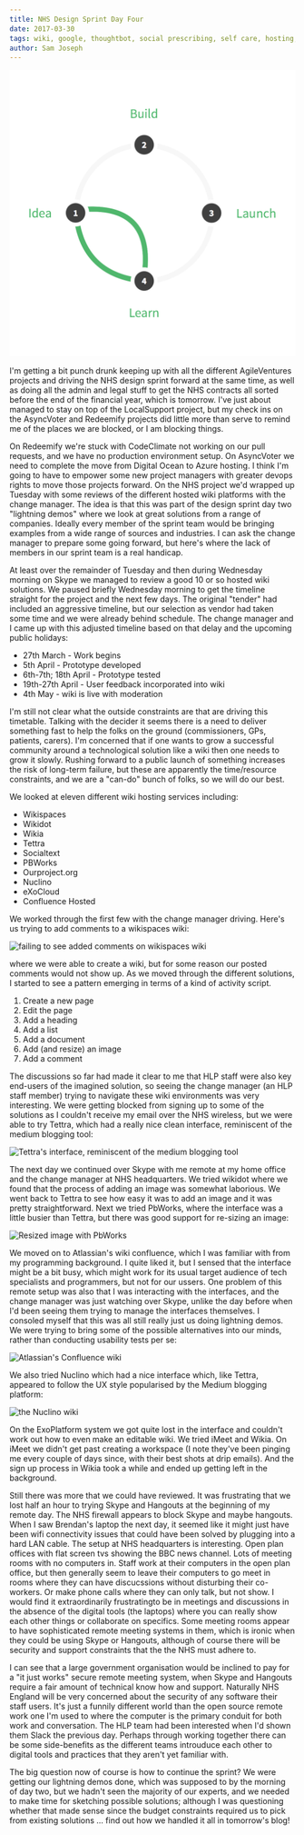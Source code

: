 ```yaml
---
title: NHS Design Sprint Day Four
date: 2017-03-30
tags: wiki, google, thoughtbot, social prescribing, self care, hosting, code climate, lightning demos
author: Sam Joseph
---
```


![design sprint](/images/design_sprint.png)

I'm getting a bit punch drunk keeping up with all the different AgileVentures projects and driving the NHS design sprint forward at the same time, as well as doing all the admin and legal stuff to get the NHS contracts all sorted before the end of the financial year, which is tomorrow.  I've just about managed to stay on top of the LocalSupport project, but my check ins on the AsyncVoter and Redeemify projects did little more than serve to remind me of the places we are blocked, or I am blocking things.

On Redeemify we're stuck with CodeClimate not working on our pull requests, and we have no production environment setup.  On AsyncVoter we need to complete the move from Digital Ocean to Azure hosting.  I think I'm going to have to empower some new project managers with greater devops rights to move those projects forward.  On the NHS project we'd wrapped up Tuesday with some reviews of the different hosted wiki platforms with the change manager.  The idea is that this was part of the design sprint day two "lightning demos" where we look at great solutions from a range of companies.  Ideally every member of the sprint team would be bringing examples from a wide range of sources and industries.  I can ask the change manager to prepare some going forward, but here's where the lack of members in our sprint team is a real handicap.

At least over the remainder of Tuesday and then during Wednesday morning on Skype we managed to review a good 10 or so hosted wiki solutions.  We paused briefly Wednesday morning to get the timeline straight for the project and the next few days.  The original "tender" had included an aggressive timeline, but our selection as vendor had taken some time and we were already behind schedule.  The change manager and I came up with this adjusted timeline based on that delay and the upcoming public holidays:

* 27th March - Work begins
* 5th April - Prototype developed
* 6th-7th; 18th April - Prototype tested
* 19th-27th April - User feedback incorporated into wiki
* 4th May - wiki is live with moderation

I'm still not clear what the outside constraints are that are driving this timetable.  Talking with the decider it seems there is a need to deliver something fast to help the folks on the ground (commissioners, GPs, patients, carers).  I'm concerned that if one wants to grow a successful community around a technological solution like a wiki then one needs to grow it slowly.  Rushing forward to a public launch of something increases the risk of long-term failure, but these are apparently the time/resource constraints, and we are a "can-do" bunch of folks, so we will do our best.

We looked at eleven different wiki hosting services including:

* Wikispaces
* Wikidot
* Wikia
* Tettra
* Socialtext
* PBWorks
* Ourproject.org
* Nuclino
* eXoCloud
* Confluence Hosted

We worked through the first few with the change manager driving.  Here's us trying to add comments to a wikispaces wiki:

![failing to see added comments on wikispaces wiki](https://dl.dropbox.com/s/hn9zulbam61b4pp/Screenshot%202017-03-30%2010.19.20.png?dl=1)

where we were able to create a wiki, but for some reason our posted comments would not show up.   As we moved through the different solutions, I started to see a pattern emerging in terms of a kind of activity script.

1. Create a new page
2. Edit the page
3. Add a heading
4. Add a list
5. Add a document
6. Add (and resize) an image
7. Add a comment

The discussions so far had made it clear to me that HLP staff were also key end-users of the imagined solution, so seeing the change manager (an HLP staff member) trying to navigate these wiki environments was very interesting.  We were getting blocked from signing up to some of the solutions as I couldn't receive my email over the NHS wireless, but we were able to try Tettra, which had a really nice clean interface, reminiscent of the medium blogging tool:

![Tettra's interface, reminiscent of the medium blogging tool](https://www.dropbox.com/s/88nk1nwpyvdc4lm/Screenshot%202017-03-30%2010.23.22.png?dl=1)

The next day we continued over Skype with me remote at my home office and the change manager at NHS headquarters.  We tried wikidot where we found that the process of adding an image was somewhat laborious.  We went back to Tettra to see how easy it was to add an image and it was pretty straightforward.  Next we tried PbWorks, where the interface was a little busier than Tettra, but there was good support for re-sizing an image:

![Resized image with PbWorks](https://www.dropbox.com/s/74xnvyany1dzhxm/Screenshot%202017-03-31%2009.22.30.png?dl=1)

We moved on to Atlassian's wiki confluence, which I was familiar with from my programming background.  I quite liked it, but I sensed that the interface might be a bit busy, which might work for its usual target audience of tech specialists and programmers, but not for our ussers.  One problem of this remote setup was also that I was interacting with the interfaces, and the change manager was just watching over Skype, unlike the day before when I'd been seeing them trying to manage the interfaces themselves.  I consoled myself that this was all still really just us doing lightning demos.  We were trying to bring some of the possible alternatives into our minds, rather than conducting usability tests per se:

![Atlassian's Confluence wiki](https://www.dropbox.com/s/pbauj6vdnw45jy9/Screenshot%202017-03-31%2009.19.54.png?dl=1)

We also tried Nuclino which had a nice interface which, like Tettra, appeared to follow the UX style popularised by the Medium blogging platform:

![the Nuclino wiki](https://www.dropbox.com/s/9wzt2ogq6xdqlpl/Screenshot%202017-03-31%2009.19.14.png?dl=1)

On the ExoPlatform system we got quite lost in the interface and couldn't work out how to even make an editable wiki.  We tried iMeet and Wikia.  On iMeet we didn't get past creating a workspace (I note they've been pinging me every couple of days since, with their best shots at drip emails).  And the sign up process in Wikia took a while and ended up getting left in the background. 

Still there was more that we could have reviewed.  It was frustrating that we lost half an hour to trying Skype and Hangouts at the beginning of my remote day.  The NHS firewall appears to block Skype and maybe hangouts.  When I saw Brendan's laptop the next day, it seemed like it might just have been wifi connectivity issues that could have been solved by plugging into a hard LAN cable.  The setup at NHS headquarters is interesting.  Open plan offices with flat screen tvs showing the BBC news channel.  Lots of meeting rooms with no computers in.  Staff work at their computers in the open plan office, but then generally seem to leave their computers to go meet in rooms where they can have discucssions without disturbing their co-workers.  Or make phone calls where they can only talk, but not show.  I would find it extraordinarily frustratingto be in meetings and discussions in the absence of the digital tools (the laptops) where you can really show each other things or collaborate on specifics.  Some meeting rooms appear to have sophisticated remote meeting systems in them, which is ironic when they could be using Skype or Hangouts, although of course there will be security and support constraints that the the NHS must adhere to.

I can see that a large government organisation would be inclined to pay for a "it just works" secure remote meeting system, when Skype and Hangouts require a fair amount of technical know how and support.  Naturally NHS England will be very concerned about the security of any software their staff users.  It's just a funnily different world than the open source remote work one I'm used to where the computer is the primary conduit for both work and conversation.  The HLP team had been interested when I'd shown them Slack the previous day.  Perhaps through working together there can be some side-benefits as the different teams introuduce each other to digital tools and practices that they aren't yet familiar with.

The big question now of course is how to continue the sprint?  We were getting our lightning demos done, which was supposed to by the morning of day two, but we hadn't seen the majority of our experts, and we needed to make time for sketching possible solutions; although I was questioning whether that made sense since the budget constraints required us to pick from existing solutions ... find out how we handled it all in tomorrow's blog!
